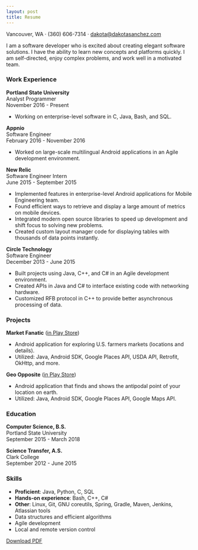 ```yaml
---
layout: post
title: Resume
---
```


Vancouver, WA &middot; (360) 606-7314 &middot; <a href="mailto:dakota@dakotasanchez.com">dakota@dakotasanchez.com</a>

I am a software developer who is excited about creating elegant software solutions. I have the ability to learn new concepts and platforms quickly. I am self-directed, enjoy complex problems, and work well in a motivated team.

### Work Experience     
<strong>Portland State University</strong>     
Analyst Programmer     
November 2016 - Present     

- Working on enterprise-level software in C, Java, Bash, and SQL.

<strong>Appnio</strong>    
Software Engineer     
February 2016 - November 2016     

- Worked on large-scale multilingual Android applications in an Agile development environment.

<strong>New Relic</strong>    
Software Engineer Intern    
June 2015 - September 2015

- Implemented features in enterprise-level Android applications for Mobile Engineering team.
- Found efficient ways to retrieve and display a large amount of metrics on mobile devices.
- Integrated modern open source libraries to speed up development and shift focus to solving new problems.
- Created custom layout manager code for displaying tables with thousands of data points instantly.

<strong>Circle Technology</strong>    
Software Engineer    
December 2013 - June 2015

- Built projects using Java, C++, and C# in an Agile development environment.
- Created APIs in Java and C# to interface existing code with networking hardware.
- Customized RFB protocol in C++ to provide better asynchronous processing of data.

### Projects     
<strong>Market Fanatic</strong> (<a href="https://play.google.com/store/apps/details?id=com.sanchez.fmf">in Play Store</a>)    
    
- Android application for exploring U.S. farmers markets (locations and details).
- Utilized: Java, Android SDK, Google Places API, USDA API, Retrofit, OkHttp, and more.

<strong>Geo Opposite</strong> (<a href="https://play.google.com/store/apps/details?id=com.sanchez.geoopposite">in Play Store</a>)    

- Android application that finds and shows the antipodal point of your location on earth.
- Utilized: Java, Android SDK, Google Places API, Google Maps API.

### Education     
<strong>Computer Science, B.S.</strong>    
Portland State University    
September 2015 - March 2018

<strong>Science Transfer, A.S.</strong>    
Clark College    
September 2012 - June 2015

### Skills     
- <strong>Proficient</strong>: Java, Python, C, SQL
- <strong>Hands-on experience</strong>: Bash, C++, C#
- <strong>Other</strong>: Linux, Git, GNU coreutils, Spring, Gradle, Maven, Jenkins, Atlassian tools
- Data structures and efficient algorithms
- Agile development
- Local and remote version control

<a href="files/SanchezDakotaResume.pdf">Download PDF</a>
